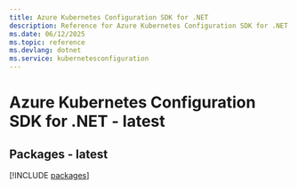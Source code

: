 ```yaml
---
title: Azure Kubernetes Configuration SDK for .NET
description: Reference for Azure Kubernetes Configuration SDK for .NET
ms.date: 06/12/2025
ms.topic: reference
ms.devlang: dotnet
ms.service: kubernetesconfiguration
---
```

# Azure Kubernetes Configuration SDK for .NET - latest
## Packages - latest
[!INCLUDE [packages](kubernetes-configuration-index.md)]